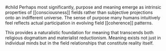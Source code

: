 #child 
Perhaps most significantly, purpose and meaning emerge as intrinsic properties of [[consciousness]]  fields rather than subjective projections onto an indifferent universe. The sense of purpose many humans intuitively feel reflects actual participation in evolving field [[coherence]] patterns.

This provides a naturalistic foundation for meaning that transcends both religious dogmatism and materialist reductionism. Meaning exists not just in individual minds but in the field relationships that constitute reality itself.